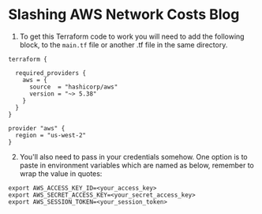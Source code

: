 # Slashing AWS Network Costs Blog
1. To get this Terraform code to work you will need to add the following block, to the `main.tf` file or another .tf file in the same directory. 
```
terraform {

  required_providers {
    aws = {
      source  = "hashicorp/aws"
      version = "~> 5.38"
    }
  }
}

provider "aws" {
  region = "us-west-2"
}
```
2. You'll also need to pass in your credentials somehow. One option is to paste in environment variables which are named as below, remember to wrap the value in quotes:
```
export AWS_ACCESS_KEY_ID=<your_access_key>
export AWS_SECRET_ACCESS_KEY=<your_secret_access_key>
export AWS_SESSION_TOKEN=<your_session_token>
```